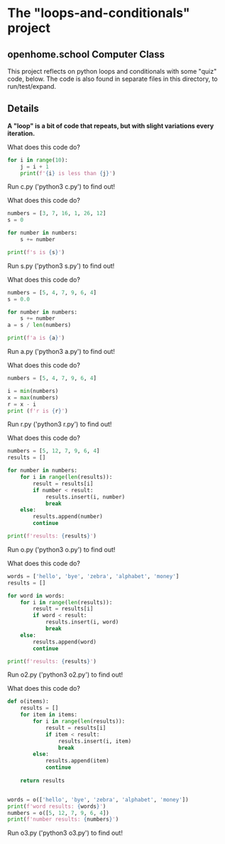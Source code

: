 # The "loops-and-conditionals" project
## openhome.school Computer Class

This project reflects on python loops and conditionals with some "quiz" code, below.
The code is also found in separate files in this directory, to run/test/expand.

## Details

**A "loop" is a bit of code that repeats, but with slight variations every iteration.**

What does this code do?

```python
for i in range(10):
	j = i + 1
	print(f'{i} is less than {j}')
```

Run c.py ('python3 c.py') to find out!

What does this code do?

```python
numbers = [3, 7, 16, 1, 26, 12]
s = 0

for number in numbers:
	s += number

print(f's is {s}')
```

Run s.py ('python3 s.py') to find out!

What does this code do?

```python
numbers = [5, 4, 7, 9, 6, 4]
s = 0.0

for number in numbers:
	s += number
a = s / len(numbers)

print(f'a is {a}')
```

Run a.py ('python3 a.py') to find out!

What does this code do?

```python
numbers = [5, 4, 7, 9, 6, 4]

i = min(numbers)
x = max(numbers)
r = x - i
print (f'r is {r}')
```

Run r.py ('python3 r.py') to find out!

What does this code do?

```python
numbers = [5, 12, 7, 9, 6, 4]
results = []

for number in numbers:
	for i in range(len(results)):
		result = results[i]
		if number < result:
			results.insert(i, number)
			break
	else:
		results.append(number)
		continue

print(f'results: {results}')
```

Run o.py ('python3 o.py') to find out!

What does this code do?

```python
words = ['hello', 'bye', 'zebra', 'alphabet', 'money']
results = []

for word in words:
	for i in range(len(results)):
		result = results[i]
		if word < result:
			results.insert(i, word)
			break
	else:
		results.append(word)
		continue

print(f'results: {results}')
```

Run o2.py ('python3 o2.py') to find out!

What does this code do?

```python
def o(items):
	results = []
	for item in items:
		for i in range(len(results)):
			result = results[i]
			if item < result:
				results.insert(i, item)
				break
		else:
			results.append(item)
			continue
			
	return results


words = o(['hello', 'bye', 'zebra', 'alphabet', 'money'])
print(f'word results: {words}')
numbers = o([5, 12, 7, 9, 6, 4])
print(f'number results: {numbers}')
```

Run o3.py ('python3 o3.py') to find out!

